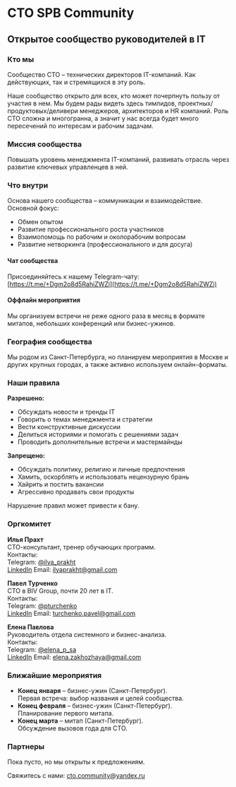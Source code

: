 # CTO SPB Community

## Открытое сообщество руководителей в IT

### Кто мы

Сообщество СТО – технических директоров IT-компаний. Как действующих, так и стремящихся в эту роль.

Наше сообщество открыто для всех, кто может почерпнуть пользу от участия в нем. Мы будем рады видеть здесь тимлидов, проектных/продуктовых/деливери менеджеров, архитекторов и HR компаний. Роль СТО сложна и многогранна, а значит у нас всегда будет много пересечений по интересам и рабочим задачам.

### Миссия сообщества

Повышать уровень менеджмента IT-компаний, развивать отрасль через развитие ключевых управленцев в ней.

### Что внутри

Основа нашего сообщества – коммуникации и взаимодействие. Основной фокус:
- Обмен опытом
- Развитие профессионального роста участников
- Взаимопомощь по рабочим и околорабочим вопросам
- Развитие нетворкинга (профессионального и для досуга)

#### Чат сообщества
Присоединяйтесь к нашему Telegram-чату: [https://t.me/+Dgm2o8d5RahiZWZi](https://t.me/+Dgm2o8d5RahiZWZi)

#### Оффлайн мероприятия
Мы организуем встречи не реже одного раза в месяц в формате митапов, небольших конференций или бизнес-ужинов.

### География сообщества

Мы родом из Санкт-Петербурга, но планируем мероприятия в Москве и других крупных городах, а также активно используем онлайн-форматы.

### Наши правила

**Разрешено:**
- Обсуждать новости и тренды IT
- Говорить о темах менеджмента и стратегии
- Вести конструктивные дискуссии
- Делиться историями и помогать с решениями задач
- Проводить дополнительные встречи и мастермайнды

**Запрещено:**
- Обсуждать политику, религию и личные предпочтения
- Хамить, оскорблять и использовать нецензурную брань
- Хайрить и постить вакансии
- Агрессивно продавать свои продукты

Нарушение правил может привести к бану.

### Оргкомитет

**Илья Прахт**  
СТО-консультант, тренер обучающих программ.  
Контакты:  
Telegram: [@ilya_prakht](https://t.me/ilya_prakht)  
[LinkedIn](https://www.linkedin.com/in/ilya-prakht/)
Email: ilyaprakht@gmail.com  

**Павел Турченко**  
CTO в BIV Group, почти 20 лет в IT.  
Контакты:  
Telegram: [@pturchenko](https://t.me/pturchenko)  
[LinkedIn](https://www.linkedin.com/in/pavel-turchenko/)
Email: turchenko.pavel@gmail.com  

**Елена Павлова**  
Руководитель отдела системного и бизнес-анализа.  
Контакты:  
Telegram: [@elena_p_sa](https://t.me/elena_p_sa)  
[LinkedIn](https://www.linkedin.com/in/elena-v-pavlova/)
Email: elena.zakhozhaya@gmail.com  

### Ближайшие мероприятия

- **Конец января** – бизнес-ужин (Санкт-Петербург).  
  Первая встреча: выбор названия и целей сообщества.
- **Конец февраля** – бизнес-ужин (Санкт-Петербург).  
  Планирование первого митапа.
- **Конец марта** – митап (Санкт-Петербург).  
  Обсуждение вызовов года для СТО.

### Партнеры

Пока пусто, но мы открыты к предложениям.  

Свяжитесь с нами: cto.community@yandex.ru
